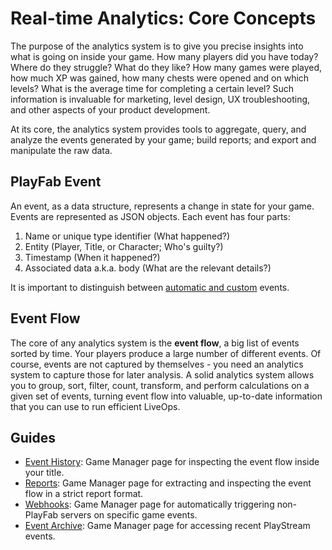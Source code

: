 # Real-time Analytics: Core Concepts

The purpose of the analytics system is to give you precise insights into what is going on inside your game. How many players did you have today? Where do they struggle? What do they like? How many games were played, how much XP was gained, how many chests were opened and on which levels? What is the average time for completing a certain level? Such information is invaluable for marketing, level design, UX troubleshooting, and other aspects of your product development.

At its core, the analytics system provides tools to aggregate, query, and analyze the events generated by your game; build reports; and export and manipulate the raw data.

## PlayFab Event

An event, as a data structure, represents a change in state for your game. Events are represented as JSON objects. Each event has four parts:

1. Name or unique type identifier (What happened?)
2. Entity (Player, Title, or Character; Who's guilty?)
3. Timestamp (When it happened?)
4. Associated data a.k.a. body (What are the relevant details?)

It is important to distinguish between [automatic and custom](../../automation/playstream-events/playstream-events.md) events.

## Event Flow

The core of any analytics system is the **event flow**, a big list of events sorted by time. Your players produce a large number of different events. Of course, events are not captured by themselves - you need an analytics system to capture those for later analysis. A solid analytics system allows you to group, sort, filter, count, transform, and perform calculations on a given set of events, turning event flow into valuable, up-to-date information that you can use to run efficient LiveOps.

## Guides

- [Event History](../../automation/playstream-events/event-history.md): Game Manager page for inspecting the event flow inside your title.
- [Reports](https://api.playfab.com/docs/tutorials/landing-analytics/analytics-reports): Game Manager page for extracting and inspecting the event flow in a strict report format.
- [Webhooks](https://api.playfab.com/docs/tutorials/landing-analytics/webhooks): Game Manager page for automatically triggering non-PlayFab servers on specific game events.
- [Event Archive](https://api.playfab.com/docs/tutorials/landing-analytics/s3-archive): Game Manager page for accessing recent PlayStream events.